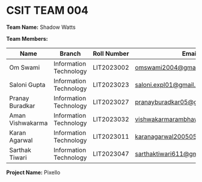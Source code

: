 # CSIT TEAM 004

**Team Name:** Shadow Watts

**Team Members:**

| Name          | Branch         | Roll Number | Email ID              | Github ID      |
|---------------|----------------|-------------|-----------------------|----------------|
| Om Swami      | Information Technology | LIT2023002       | omswami2004@gmail.com  | mrimmortal09 |
| Saloni Gupta  | Information Technology |LIT2023023    | saloni.expl01@gmail.com | salonii04  |
| Pranay Buradkar   | Information Technology | LIT2023027       | pranayburadkar05@gmail.com | pranayyb     |
| Aman Vishwakarma  | Information Technology  | LIT2023032       | vishwakarmarambhawan576@gmail.com | AMANVISHWAKARMA27   |
| Karan Agarwal   | Information Technology |LIT2023011    | karanagarwal200505@gmail.com | karanagarwal12  |
|Sarthak Tiwari   | Information Technology  | LIT2023047   | sarthaktiwari611@gmail.com   | sarthakxtiwari | 

**Project Name:** Pixello
